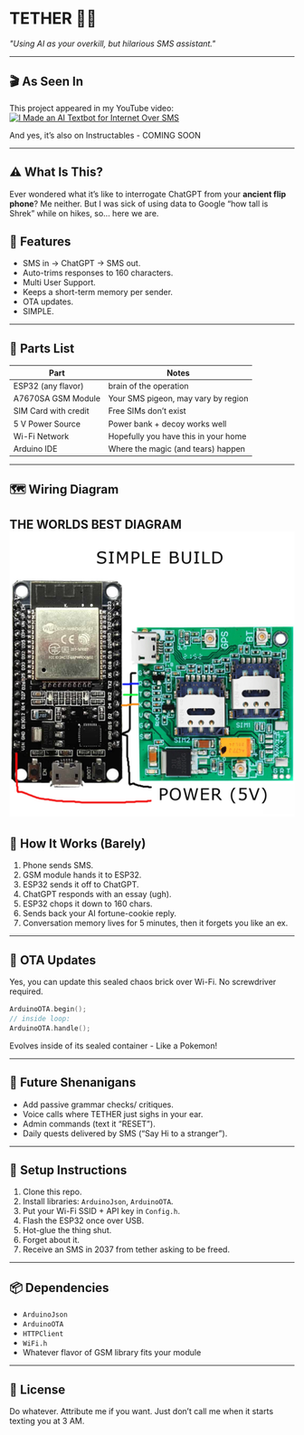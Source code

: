 # TETHER 📱🤖

*"Using AI as your overkill, but hilarious SMS assistant."*

---

## 🎬 As Seen In

This project appeared in my YouTube video:
[![I Made an AI Textbot for Internet Over SMS](https://img.youtube.com/vi/HhgXPrvGvfA/hqdefault.jpg)](https://www.youtube.com/watch?v=HhgXPrvGvfA)

And yes, it’s also on Instructables - COMING SOON

---

## ⚠️ What Is This?

Ever wondered what it’s like to interrogate ChatGPT from your **ancient flip phone**?
Me neither. 
But I was sick of using data to Google “how tall is Shrek” while on hikes, 
so… here we are.


## 🧠 Features

* SMS in → ChatGPT → SMS out.
* Auto-trims responses to 160 characters.
* Multi User Support.
* Keeps a short-term memory per sender.
* OTA updates.
* SIMPLE.

---

## 🧰 Parts List

| Part                 | Notes                                         |
| -------------------- | --------------------------------------------- |
| ESP32 (any flavor)   | brain of the operation                        |
| A7670SA GSM Module   | Your SMS pigeon, may vary by region           |
| SIM Card with credit | Free SIMs don’t exist                         |
| 5 V Power Source     | Power bank + decoy works well                 |
| Wi-Fi Network        | Hopefully you have this in your home          |
| Arduino IDE          | Where the magic (and tears) happen            |

---

## 🗺️ Wiring Diagram

THE WORLDS BEST DIAGRAM
![Layout](./MSPaint.png)
---

## 🧪 How It Works (Barely)

1. Phone sends SMS.
2. GSM module hands it to ESP32.
3. ESP32 sends it off to ChatGPT.
4. ChatGPT responds with an essay (ugh).
5. ESP32 chops it down to 160 chars.
6. Sends back your AI fortune-cookie reply.
7. Conversation memory lives for 5 minutes, then it forgets you like an ex.

---

## 💾 OTA Updates

Yes, you can update this sealed chaos brick over Wi-Fi. No screwdriver required.

```cpp
ArduinoOTA.begin();
// inside loop:
ArduinoOTA.handle();
```

Evolves inside of its sealed container - Like a Pokemon!

---

## 🚀 Future Shenanigans

* Add passive grammar checks/ critiques.
* Voice calls where TETHER just sighs in your ear.
* Admin commands (text it “RESET”).
* Daily quests delivered by SMS (“Say Hi to a stranger”).

---

## 🧩 Setup Instructions

1. Clone this repo.
2. Install libraries: `ArduinoJson`, `ArduinoOTA`.
3. Put your Wi-Fi SSID + API key in `Config.h`.
4. Flash the ESP32 once over USB.
5. Hot-glue the thing shut.
6. Forget about it.
7. Receive an SMS in 2037 from tether asking to be freed.

---

## 📦 Dependencies

* `ArduinoJson`
* `ArduinoOTA`
* `HTTPClient`
* `WiFi.h`
* Whatever flavor of GSM library fits your module

---

## 🖤 License

Do whatever. Attribute me if you want. Just don’t call me when it starts texting you at 3 AM.

